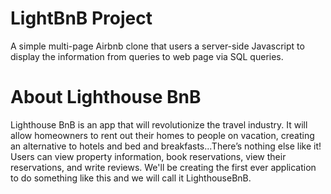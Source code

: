 # LightBnB Project

A simple multi-page Airbnb clone that users a server-side Javascript to display the information from queries to web page via SQL queries.

# About Lighthouse BnB

Lighthouse BnB is an app that will revolutionize the travel industry. It will allow homeowners to rent out their homes to people on vacation, creating an alternative to hotels and bed and breakfasts...There’s nothing else like it! Users can view property information, book reservations, view their reservations, and write reviews. We'll be creating the first ever application to do something like this and we will call it LighthouseBnB.
